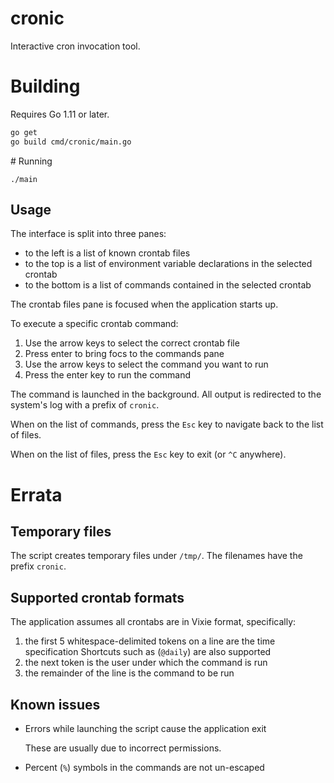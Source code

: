 # cronic

Interactive cron invocation tool.

# Building

Requires Go 1.11 or later.

```sh
go get
go build cmd/cronic/main.go
```

# Running

```
./main
```

## Usage

The interface is split into three panes:

* to the left is a list of known crontab files
* to the top is a list of environment variable declarations in the selected crontab
* to the bottom is a list of commands contained in the selected crontab

The crontab files pane is focused when the application starts up.

To execute a specific crontab command:

1. Use the arrow keys to select the correct crontab file
2. Press enter to bring focs to the commands pane
3. Use the arrow keys to select the command you want to run
4. Press the enter key to run the command

The command is launched in the background.
All output is redirected to the system's log with a prefix of `cronic`.

When on the list of commands, press the `Esc` key to navigate back to the list
of files.

When on the list of files, press the `Esc` key to exit (or `^C` anywhere).

# Errata

## Temporary files

The script creates temporary files under `/tmp/`.
The filenames have the prefix `cronic`.

## Supported crontab formats

The application assumes all crontabs are in Vixie format, specifically:

1. the first 5 whitespace-delimited tokens on a line are the time specification
   Shortcuts such as (`@daily`) are also supported
2. the next token is the user under which the command is run
3. the remainder of the line is the command to be run

## Known issues

* Errors while launching the script cause the application exit

  These are usually due to incorrect permissions.

* Percent (`%`) symbols in the commands are not un-escaped
